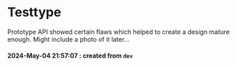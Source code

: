
# Testtype

Prototype API showed certain flaws which helped to create a design mature enough.
Might include a photo of it later...

#### 2024-May-04 21:57:07 : created from `dev`


